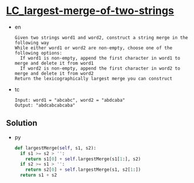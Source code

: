 # [LC_largest-merge-of-two-strings](https://leetcode.com/problems/largest-merge-of-two-strings)

* en

  ```en
  Given two strings word1 and word2, construct a string merge in the following way
  While either word1 or word2 are non-empty, choose one of the following options:
    If word1 is non-empty, append the first character in word1 to merge and delete it from word1
    If word2 is non-empty, append the first character in word2 to merge and delete it from word2
  Return the lexicographically largest merge you can construct
  ```

* tc

  ```tc
  Input: word1 = "abcabc", word2 = "abdcaba"
  Output: "abdcabcabcaba"
  ```

## Solution

* py

  ```py
  def largestMerge(self, s1, s2):
    if s1 >= s2 > '':
      return s1[0] + self.largestMerge(s1[1:], s2)
    if s2 >= s1 > '':
      return s2[0] + self.largestMerge(s1, s2[1:])
    return s1 + s2
  ```
